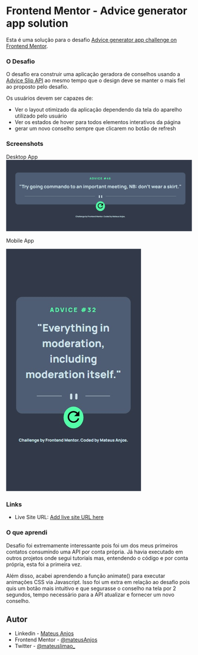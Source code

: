 # Frontend Mentor - Advice generator app solution

Esta é uma solução para o desafio [Advice generator app challenge on Frontend Mentor](https://www.frontendmentor.io/challenges/advice-generator-app-QdUG-13db).


### O Desafio
O desafio era construir uma aplicação geradora de conselhos usando a [Advice Slip API](https://api.adviceslip.com) ao mesmo tempo que o design deve se manter o mais fiel ao proposto pelo desafio. 

Os usuários devem ser capazes de:

- Ver o layout otimizado da aplicação dependendo da tela do aparelho utilizado pelo usuário 
- Ver os estados de hover para todos elementos interativos da página 
- gerar um novo conselho sempre que clicarem no botão de refresh 


### Screenshots

Desktop App
![](./images/screenshot.-desktop.jpg)

Mobile App

![](./images/screenshot2.jpg)



### Links

- Live Site URL: [Add live site URL here](https://your-live-site-url.com)



### O que aprendi

Desafio foi extremamente interessante pois foi um dos meus primeiros contatos consumindo uma API por conta própria. Já havia executado em outros projetos onde segui tutoriais mas, entendendo o código e por conta própria, esta foi a primeira vez.

Além disso, acabei aprendendo a função animate() para executar animações CSS via Javascript. Isso foi um extra em relação ao desafio pois quis um botão mais intuitivo e que segurasse o conselho na tela por 2 segundos, tempo necessário para a API atualizar e fornecer um novo conselho. 



## Autor

- Linkedin - [Mateus Anjos](https://www.linkedin.com/in/mateus-anjos-3390aaaa/)
- Frontend Mentor - [@mateusAnjos](https://www.frontendmentor.io/profile/mateusAnjos)
- Twitter - [@mateuslimao_](https://twitter.com/mateuslimao_)
